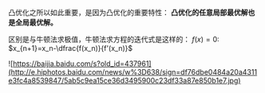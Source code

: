 凸优化之所以如此重要，是因为凸优化的重要特性： **凸优化的任意局部最优解也是全局最优解。**



区别是与牛顿法求极值，牛顿法求方程的迭代式是这样的：
$f(x)=0$:  
$x_{n+1}=x_n-\dfrac{f(x_n)}{f'(x_n)}$

![https://baijia.baidu.com/s?old_id=437961](http://e.hiphotos.baidu.com/news/w%3D638/sign=df76dbe0484a20a4311e3fc4a8539847/5ab5c9ea15ce36d3495900c23df33a87e850b1e7.jpg)

